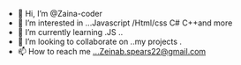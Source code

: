 - 👋 Hi, I’m @Zaina-coder
- 👀 I’m interested in ...Javascript /Html/css C# C++and more
- 🌱 I’m currently learning .JS ..
- 💞️ I’m looking to collaborate on ..my projects .
- 📫 How to reach me ...Zeinab.spears22@gmail.com

<!---
Zaina-coder/Zaina-coder is a ✨ special ✨ repository because its `README.md` (this file) appears on your GitHub profile.
You can click the Preview link to take a look at your changes.
--->
